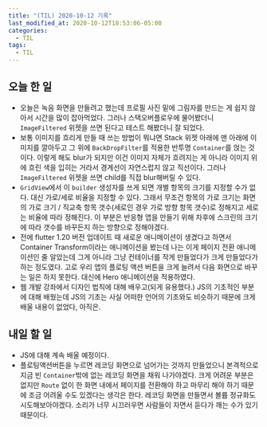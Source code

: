 ```yaml
---
title: "(TIL) 2020-10-12 기록"
last_modified_at: 2020-10-12T18:53:06-05:00
categories:
  - TIL
tags:
  - TIL
---
```


## 오늘 한 일

- 오늘은 녹음 화면을 만들려고 했는데 프로필 사진 밑에 그림자를 만드는 게 쉽지 않아서 시간을 많이 잡아먹었다. 그러나 스택오버플로우에 물어봤더니 ```ImageFiltered``` 위젯을 쓰면 된다고 테스트 해봤더니 잘 되었다.
- 보통 이미지를 흐리게 만들 때 쓰는 방법이 뭐냐면 Stack 위젯 아래에 맨 아래에 이미지를 깔아두고 그 위에 ```BackDropFilter```를 적용한 반투명 ```Container```를 얹는 것이다. 이렇게 해도 blur가 되지만 이건 이미지 자체가 흐려지는 게 아니라 이미지 위에 흐린 색을 입히는 거라서 경계선이 자연스럽지 않고 직선이다. 그러나 ```ImageFiltered``` 위젯을 쓰면 child를 직접 blur해버릴 수 있다.
- ```GridView```에서 이 ```builder``` 생성자를 쓰게 되면 개별 항목의 크기를 지정할 수가 없다. 대신 가로/세로 비율을 지정할 수 있다. 그래서 무조건 항목의 가로 크기는 화면의 가로 크기 / 직교축 항목 갯수(세로인 경우 가로 방향 항목 갯수)로 정해지고 세로는 비율에 따라 정해진다. 이 부분은 반응형 앱을 만들기 위해 차후에 스크린의 크기에 따라 갯수를 바꾸든지 하는 방향으로 정해야겠다.
- 전에 flutter 1.20 버전 업데이트 때 새로운 애니메이션이 생겼다고 하면서 Container Transform이라는 애니메이션을 봤는데 나는 이게 페이지 전환 애니메이션인 줄 알았는데 그게 아니라 그냥 컨테이너를 작게 만들었다가 크게 만들었다가 하는 정도였다. 고로 우리 앱의 플로팅 액션 버튼을 크게 늘려서 다음 화면으로 바꾸는 일은 하지 못한다. 대신에 Hero 애니메이션을 적용하였다.
- 웹 개발 강좌에서 디자인 법칙에 대해 배우고(되게 유용했다.) JS의 기초적인 부분에 대해 배웠는데 JS의 기초는 사실 어떠한 언어의 기초와도 비슷하기 때문에 크게 배울 내용이 없었다, 아직은.

## 내일 할 일

- JS에 대해 계속 배울 예정이다.
- 플로팅액션버튼을 누르면 레코딩 화면으로 넘어가는 것까지 만들었으니 본격적으로 지금 빈 ```Container```밖에 없는 레코딩 화면을 채워 나가야겠다. 크게 어려운 부분은 없지만 ```Route``` 없이 한 화면 내에서 페이지를 전환해야 하고 마무리 해야 하기 때문에 조금 어려울 수도 있겠다는 생각은 한다. 레코딩 화면을 만들면서 볼륨 정규화도 시도해보아야겠다. 소리가 너무 시끄러우면 사람들이 자면서 듣다가 깨는 수가 있기 때문이다.
